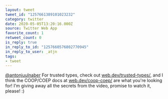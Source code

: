 ```yaml
---
layout: tweet
tweet_id: "1257661389101023232"
category: twitter
date: 2020-05-05T13:20:16.000Z
source: Twitter Web App
favorite_count: 1
retweet_count: 0
is_reply: true
in_reply_to_id: "1257660576802770945"
in_reply_to_user: _atjn
tags:
- tweet
---
```


[@antonjuulnaber](https://twitter.com/@antonjuulnaber) For trusted types, check out [web.dev/trusted-types/](https://web.dev/trusted-types/), and I think the COOP/COEP docs at [web.dev/coop-coep/](https://web.dev/coop-coep/) are what you're looking for! I'm giving away all the secrets from the video, promise to watch it, please! :)
